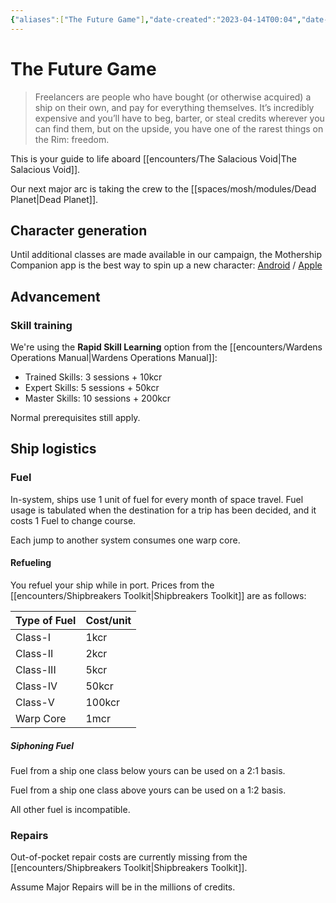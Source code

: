 ```yaml
---
{"aliases":["The Future Game"],"date-created":"2023-04-14T00:04","date-modified":"2023-04-28T12:07","dg-publish":true,"tags":["mosh","tfg"],"title":"The Future Game","up":"[[mothership]]","dg-path":"mothership/TFG.md","permalink":"/mothership/tfg/","dgPassFrontmatter":true}
---
```



# The Future Game

> Freelancers are people who have bought (or otherwise acquired) a ship on their own, and pay for everything themselves. It’s incredibly expensive and you’ll have to beg, barter, or steal credits wherever you can find them, but on the upside, you have one of the rarest things on the Rim: freedom.

This is your guide to life aboard [[encounters/The Salacious Void\|The Salacious Void]].

Our next major arc is taking the crew to the [[spaces/mosh/modules/Dead Planet\|Dead Planet]].

## Character generation

Until additional classes are made available in our campaign, the Mothership Companion app is the best way to spin up a new character: [Android](https://play.google.com/store/apps/details?id=com.threepointsoftware.mothership&hl=en_US&gl=US) / [Apple](https://apps.apple.com/us/app/mothership-companion/id1606212377)

## Advancement

### Skill training

We're using the **Rapid Skill Learning** option from the [[encounters/Wardens Operations Manual\|Wardens Operations Manual]]:

- Trained Skills: 3 sessions + 10kcr
- Expert Skills: 5 sessions + 50kcr
- Master Skills: 10 sessions + 200kcr
  
Normal prerequisites still apply.

## Ship logistics

### Fuel

In-system, ships use 1 unit of fuel for every month of space travel. Fuel usage is tabulated when the destination for a trip has been decided, and it costs 1 Fuel to change course.

Each jump to another system consumes one warp core.

#### Refueling

You refuel your ship while in port. Prices from the [[encounters/Shipbreakers Toolkit\|Shipbreakers Toolkit]] are as follows:

| Type of Fuel | Cost/unit |
| ------------ | --------- |
| Class-I      | 1kcr      |
| Class-II     | 2kcr      |
| Class-III    | 5kcr      |
| Class-IV     | 50kcr     |
| Class-V      | 100kcr    |
| Warp Core    | 1mcr      | 

##### Siphoning Fuel

Fuel from a ship one class below yours can be used on a 2:1 basis. 

Fuel from a ship one class above yours can be used on a 1:2 basis. 

All other fuel is incompatible.

### Repairs

Out-of-pocket repair costs are currently missing from the [[encounters/Shipbreakers Toolkit\|Shipbreakers Toolkit]].

Assume Major Repairs will be in the millions of credits.
